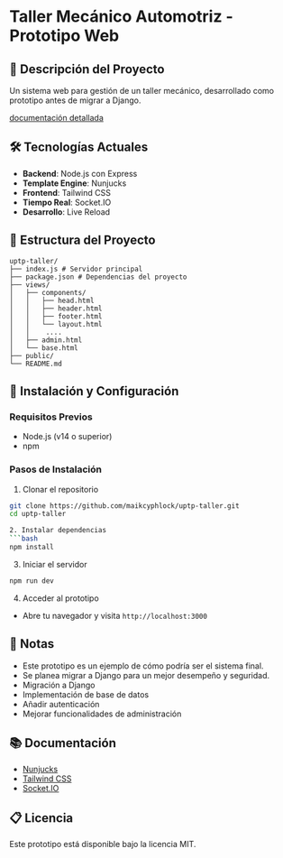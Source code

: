 # Taller Mecánico Automotriz - Prototipo Web

## 🚗 Descripción del Proyecto

Un sistema web para gestión de un taller mecánico, desarrollado como prototipo antes de migrar a Django.

[documentación detallada](https://github.com/maikCyphlock/uptp-taller/blob/main/documentatio.md)

## 🛠 Tecnologías Actuales

- **Backend**: Node.js con Express
- **Template Engine**: Nunjucks
- **Frontend**: Tailwind CSS
- **Tiempo Real**: Socket.IO
- **Desarrollo**: Live Reload

## 📂 Estructura del Proyecto

```
uptp-taller/
├── index.js # Servidor principal
├── package.json # Dependencias del proyecto
├── views/
│   ├── components/
│   │   ├── head.html
│   │   ├── header.html
│   │   ├── footer.html
│   │   └── layout.html
│   │    ....
│   ├── admin.html
│   └── base.html
├── public/
└── README.md
```

## 🚀 Instalación y Configuración

### Requisitos Previos

- Node.js (v14 o superior)
- npm

### Pasos de Instalación

1. Clonar el repositorio

````bash
git clone https://github.com/maikcyphlock/uptp-taller.git
cd uptp-taller

2. Instalar dependencias
```bash
npm install
````

3. Iniciar el servidor

```bash
npm run dev
```

4. Acceder al prototipo

- Abre tu navegador y visita `http://localhost:3000`

## 📝 Notas

- Este prototipo es un ejemplo de cómo podría ser el sistema final.
- Se planea migrar a Django para un mejor desempeño y seguridad.
- Migración a Django
- Implementación de base de datos
- Añadir autenticación
- Mejorar funcionalidades de administración

## 📚 Documentación

- [Nunjucks](https://mozilla.github.io/nunjucks/)
- [Tailwind CSS](https://tailwindcss.com/)
- [Socket.IO](https://socket.io/)

## 📋 Licencia

Este prototipo está disponible bajo la licencia MIT.
